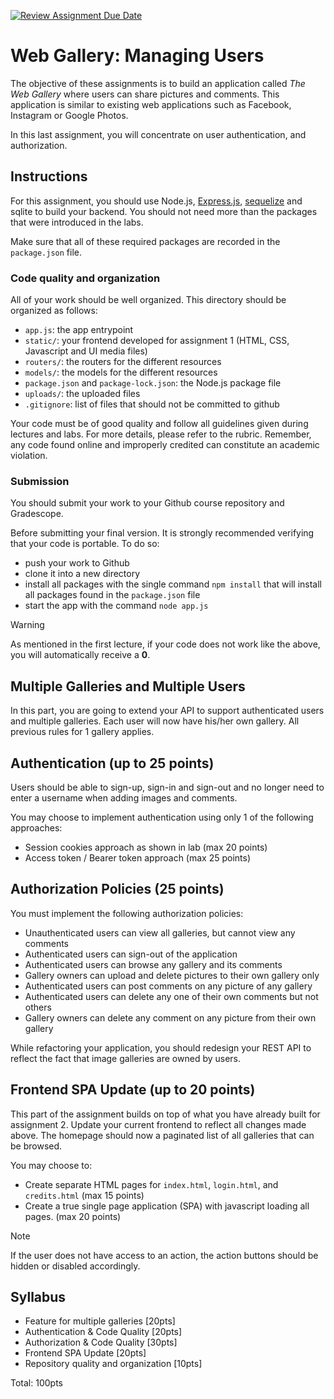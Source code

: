 [![Review Assignment Due Date](https://classroom.github.com/assets/deadline-readme-button-24ddc0f5d75046c5622901739e7c5dd533143b0c8e959d652212380cedb1ea36.svg)](https://classroom.github.com/a/ywiCKiN9)

# Web Gallery: Managing Users

The objective of these assignments is to build an application called _The Web Gallery_ where users can share pictures and comments. This application is similar to existing web applications such as Facebook, Instagram or Google Photos.

In this last assignment, you will concentrate on user authentication, and authorization.

## Instructions

For this assignment, you should use Node.js, [Express.js](https://expressjs.com/), [sequelize](https://sequelize.org/) and sqlite to build your backend. You should not need more than the packages that were introduced in the labs.

Make sure that all of these required packages are recorded in the `package.json` file.

### Code quality and organization

All of your work should be well organized. This directory should be organized as follows:

- `app.js`: the app entrypoint
- `static/`: your frontend developed for assignment 1 (HTML, CSS, Javascript and UI media files)
- `routers/`: the routers for the different resources
- `models/`: the models for the different resources
- `package.json` and `package-lock.json`: the Node.js package file
- `uploads/`: the uploaded files
- `.gitignore`: list of files that should not be committed to github

Your code must be of good quality and follow all guidelines given during lectures and labs. For more details, please refer to the rubric. Remember, any code found online and improperly credited can constitute an academic violation.

### Submission

You should submit your work to your Github course repository and Gradescope.

Before submitting your final version. It is strongly recommended verifying that your code is portable. To do so:

- push your work to Github
- clone it into a new directory
- install all packages with the single command `npm install` that will install all packages found in the `package.json` file
- start the app with the command `node app.js`

> [!WARNING]
> As mentioned in the first lecture, if your code does not work like the above, you will automatically receive a **0**.

## Multiple Galleries and Multiple Users

In this part, you are going to extend your API to support authenticated users and multiple galleries. Each user will now have his/her own gallery. All previous rules for 1 gallery applies.

## Authentication (up to 25 points)

Users should be able to sign-up, sign-in and sign-out and no longer need to enter a username when adding images and comments.

You may choose to implement authentication using only 1 of the following approaches:

- Session cookies approach as shown in lab (max 20 points)
- Access token / Bearer token approach (max 25 points)

## Authorization Policies (25 points)

You must implement the following authorization policies:

- Unauthenticated users can view all galleries, but cannot view any comments
- Authenticated users can sign-out of the application
- Authenticated users can browse any gallery and its comments
- Gallery owners can upload and delete pictures to their own gallery only
- Authenticated users can post comments on any picture of any gallery
- Authenticated users can delete any one of their own comments but not others
- Gallery owners can delete any comment on any picture from their own gallery

While refactoring your application, you should redesign your REST API to reflect the fact that image galleries are owned by users.

## Frontend SPA Update (up to 20 points)

This part of the assignment builds on top of what you have already built for assignment 2.
Update your current frontend to reflect all changes made above. The homepage should now a paginated list of all galleries that can be browsed.

You may choose to:

- Create separate HTML pages for `index.html`, `login.html`, and `credits.html` (max 15 points)
- Create a true single page application (SPA) with javascript loading all pages. (max 20 points)

> [!NOTE]
> If the user does not have access to an action, the action buttons should be hidden or disabled
> accordingly.

## Syllabus

- Feature for multiple galleries [20pts]
- Authentication & Code Quality [20pts]
- Authorization & Code Quality [30pts]
- Frontend SPA Update [20pts]
- Repository quality and organization [10pts]

Total: 100pts
